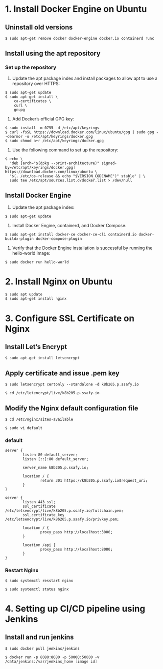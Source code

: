 # 1. ****Install Docker Engine on Ubuntu****

## Uninstall old versions

```docker
$ sudo apt-get remove docker docker-engine docker.io containerd runc
```

## ****Install using the apt repository****

### ****Set up the repository****

1. Update the apt package index and install packages to allow apt to use a repository over HTTPS:

```docker
$ sudo apt-get update
$ sudo apt-get install \
    ca-certificates \
    curl \
    gnupg
```

1. Add Docker’s official GPG key:

```docker
$ sudo install -m 0755 -d /etc/apt/keyrings
$ curl -fsSL https://download.docker.com/linux/ubuntu/gpg | sudo gpg --dearmor -o /etc/apt/keyrings/docker.gpg
$ sudo chmod a+r /etc/apt/keyrings/docker.gpg
```

1. Use the following command to set up the repository:

```docker
$ echo \
  "deb [arch="$(dpkg --print-architecture)" signed-by=/etc/apt/keyrings/docker.gpg] https://download.docker.com/linux/ubuntu \
  "$(. /etc/os-release && echo "$VERSION_CODENAME")" stable" | \
  sudo tee /etc/apt/sources.list.d/docker.list > /dev/null
```

## Install Docker Engine

1. Update the apt package index:

```docker
$ sudo apt-get update
```

1. Install Docker Engine, containerd, and Docker Compose.

```docker
$ sudo apt-get install docker-ce docker-ce-cli containerd.io docker-buildx-plugin docker-compose-plugin
```

1. Verify that the Docker Engine installation is successful by running the hello-world image:

```docker
$ sudo docker run hello-world
```

# 2. Install Nginx ****on Ubuntu****

```docker
$ sudo apt update
$ sudo apt-get install nginx
```

# 3. Configure SSL Certificate on Nginx

## Install Let’s Encrypt

```docker
$ sudo apt-get install letsencrypt
```

## **Apply certificate and issue .pem key**

```docker
$ sudo letsencrypt certonly --standalone -d k8b205.p.ssafy.io

$ cd /etc/letencrypt/live/k8b205.p.ssafy.io
```

## M**odify the Nginx default configuration file**

```
$ cd /etc/nginx/sites-available

$ sudo vi default
```

### default

```
server {
        listen 80 default_server;
        listen [::]:80 default_server;

        server_name k8b205.p.ssafy.io;

        location / {
                return 301 https://k8b205.p.ssafy.io$request_uri;
        }
}

server {
        listen 443 ssl;
        ssl_certificate /etc/letsencrypt/live/k8b205.p.ssafy.io/fullchain.pem;
        ssl_certificate_key /etc/letsencrypt/live/k8b205.p.ssafy.io/privkey.pem;

        location / {
                proxy_pass http://localhost:3000;
        }

        location /api {
                proxy_pass http://localhost:8080;
        }
}
```

### Restart Nginx

```
$ sudo systemctl resstart nginx

$ sudo systemctl status nginx
```

# 4. Setting up CI/CD pipeline using Jenkins

## Install and run jenkins

```
$ sudo docker pull jenkins/jenkins

$ docker run -p 8080:8080 -p 50000:50000 -v /data/jenkins:/var/jenkins_home [image id]
```